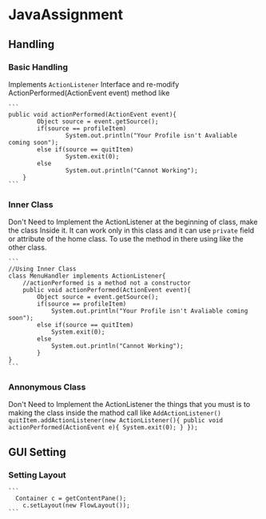 # JavaAssignment

## Handling
### Basic Handling 
Implements `ActionListener` Interface and re-modify ActionPerformed(ActionEvent event) method like

	```
 	public void actionPerformed(ActionEvent event){
        	Object source = event.getSource();
        	if(source == profileItem)
            		System.out.println("Your Profile isn't Avaliable coming soon");
        	else if(source == quitItem)
            		System.exit(0);
        	else
            		System.out.println("Cannot Working");
    	}	 
	```
### Inner Class
Don't Need to Implement the ActionListener at the beginning of class,
make the class Inside it. It can work only in this class and it can use `private` 
field or attribute of the home class. 
To use the method in there using like the other class.

	```
	//Using Inner Class
	class MenuHandler implements ActionListener{
		//actionPerformed is a method not a constructor
		public void actionPerformed(ActionEvent event){
		    Object source = event.getSource();
			if(source == profileItem)
				System.out.println("Your Profile isn't Avaliable coming soon");
			else if(source == quitItem)
				System.exit(0);
			else
				System.out.println("Cannot Working");
			} 								        
	}
	```

### Annonymous Class
Don't Need to Implement the ActionListener the things that you must is
to making the class inside the mathod call like `AddActionListener()` 
	```
	quitItem.addActionListener(new ActionListener(){
            public void actionPerformed(ActionEvent e){
                System.exit(0);
            }
        });	
	```

## GUI Setting
### Setting Layout
	```
	  Container c = getContentPane();
        c.setLayout(new FlowLayout());
	```